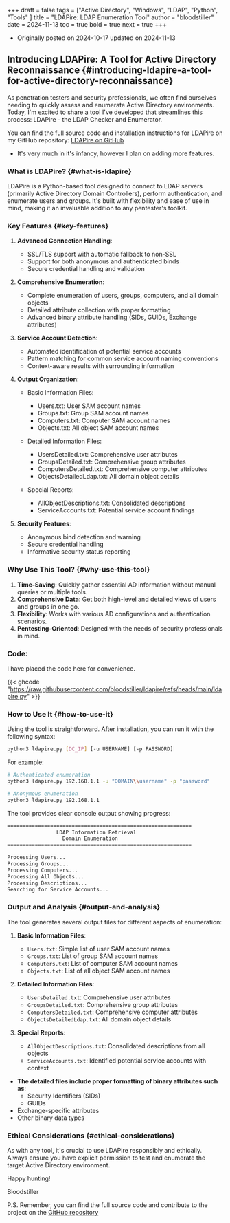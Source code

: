 +++
draft = false
tags = ["Active Directory", "Windows", "LDAP", "Python", "Tools" ]
title = "LDAPire: LDAP Enumeration Tool"
author = "bloodstiller"
date = 2024-11-13
toc = true
bold = true
next = true
+++

- Originally posted on 2024-10-17 updated on 2024-11-13

## Introducing LDAPire: A Tool for Active Directory Reconnaissance {#introducing-ldapire-a-tool-for-active-directory-reconnaissance}

As penetration testers and security professionals, we often find ourselves needing to quickly assess and enumerate Active Directory environments. Today, I'm excited to share a tool I've developed that streamlines this process: LDAPire - the LDAP Checker and Enumerator.

You can find the full source code and installation instructions for LDAPire on my GitHub repository: [LDAPire on GitHub](https://github.com/bloodstiller/ldapire)

-   It's very much in it's infancy, however I plan on adding more features.


### What is LDAPire? {#what-is-ldapire}

LDAPire is a Python-based tool designed to connect to LDAP servers (primarily Active Directory Domain Controllers), perform authentication, and enumerate users and groups. It's built with flexibility and ease of use in mind, making it an invaluable addition to any pentester's toolkit.


### Key Features {#key-features}

1. **Advanced Connection Handling**: 
   - SSL/TLS support with automatic fallback to non-SSL
   - Support for both anonymous and authenticated binds
   - Secure credential handling and validation

2. **Comprehensive Enumeration**: 
   - Complete enumeration of users, groups, computers, and all domain objects
   - Detailed attribute collection with proper formatting
   - Advanced binary attribute handling (SIDs, GUIDs, Exchange attributes)

3. **Service Account Detection**:
   - Automated identification of potential service accounts
   - Pattern matching for common service account naming conventions
   - Context-aware results with surrounding information

4. **Output Organization**:
   - Basic Information Files:
     - Users.txt: User SAM account names
     - Groups.txt: Group SAM account names
     - Computers.txt: Computer SAM account names
     - Objects.txt: All object SAM account names
   
   - Detailed Information Files:
     - UsersDetailed.txt: Comprehensive user attributes
     - GroupsDetailed.txt: Comprehensive group attributes
     - ComputersDetailed.txt: Comprehensive computer attributes
     - ObjectsDetailedLdap.txt: All domain object details
   
   - Special Reports:
     - AllObjectDescriptions.txt: Consolidated descriptions
     - ServiceAccounts.txt: Potential service account findings

5. **Security Features**:
   - Anonymous bind detection and warning
   - Secure credential handling
   - Informative security status reporting


### Why Use This Tool? {#why-use-this-tool}

1.  **Time-Saving**: Quickly gather essential AD information without manual queries or multiple tools.
2.  **Comprehensive Data**: Get both high-level and detailed views of users and groups in one go.
3.  **Flexibility**: Works with various AD configurations and authentication scenarios.
4.  **Pentesting-Oriented**: Designed with the needs of security professionals in mind.

### Code: 
I have placed the code here for convenience. 

{{< ghcode "https://raw.githubusercontent.com/bloodstiller/ldapire/refs/heads/main/ldapire.py" >}}

### How to Use It {#how-to-use-it}

Using the tool is straightforward. After installation, you can run it with the following syntax:

```bash
python3 ldapire.py [DC_IP] [-u USERNAME] [-p PASSWORD]
```

For example:
```bash
# Authenticated enumeration
python3 ldapire.py 192.168.1.1 -u "DOMAIN\\username" -p "password"

# Anonymous enumeration
python3 ldapire.py 192.168.1.1
```

The tool provides clear console output showing progress:
```bash
============================================================
                LDAP Information Retrieval
                  Domain Enumeration
============================================================

Processing Users...
Processing Groups...
Processing Computers...
Processing All Objects...
Processing Descriptions...
Searching for Service Accounts...
```

### Output and Analysis {#output-and-analysis}

The tool generates several output files for different aspects of enumeration:

1. **Basic Information Files**:
   - `Users.txt`: Simple list of user SAM account names
   - `Groups.txt`: List of group SAM account names
   - `Computers.txt`: List of computer SAM account names
   - `Objects.txt`: List of all object SAM account names

2. **Detailed Information Files**:
   - `UsersDetailed.txt`: Comprehensive user attributes
   - `GroupsDetailed.txt`: Comprehensive group attributes
   - `ComputersDetailed.txt`: Comprehensive computer attributes
   - `ObjectsDetailedLdap.txt`: All domain object details

3. **Special Reports**:
   - `AllObjectDescriptions.txt`: Consolidated descriptions from all objects
   - `ServiceAccounts.txt`: Identified potential service accounts with context

- **The detailed files include proper formatting of binary attributes such as**:
  - Security Identifiers (SIDs)
  - GUIDs
- Exchange-specific attributes
- Other binary data types

### Ethical Considerations {#ethical-considerations}

As with any tool, it's crucial to use LDAPire responsibly and ethically. Always ensure you have explicit permission to test and enumerate the target Active Directory environment.

Happy hunting!

Bloodstiller

P.S. Remember, you can find the full source code and contribute to the project on the [GitHub repository](https://github.com/bloodstiller/ldapire)
